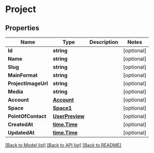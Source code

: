 # Project

## Properties

Name | Type | Description | Notes
------------ | ------------- | ------------- | -------------
**Id** | **string** |  | [optional] 
**Name** | **string** |  | [optional] 
**Slug** | **string** |  | [optional] 
**MainFormat** | **string** |  | [optional] 
**ProjectImageUrl** | **string** |  | [optional] 
**Media** | **string** |  | [optional] 
**Account** | [**Account**](account.md) |  | [optional] 
**Space** | [**Space1**](space_1.md) |  | [optional] 
**PointOfContact** | [**UserPreview**](user_preview.md) |  | [optional] 
**CreatedAt** | [**time.Time**](time.Time.md) |  | [optional] 
**UpdatedAt** | [**time.Time**](time.Time.md) |  | [optional] 

[[Back to Model list]](../README.md#documentation-for-models) [[Back to API list]](../README.md#documentation-for-api-endpoints) [[Back to README]](../README.md)


